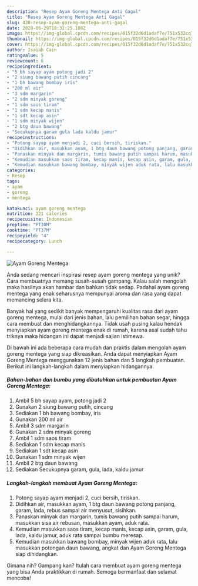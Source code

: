 ```yaml
---
description: "Resep Ayam Goreng Mentega Anti Gagal"
title: "Resep Ayam Goreng Mentega Anti Gagal"
slug: 428-resep-ayam-goreng-mentega-anti-gagal
date: 2020-06-29T10:32:25.100Z
image: https://img-global.cpcdn.com/recipes/015f32d6d1adaf7e/751x532cq70/ayam-goreng-mentega-foto-resep-utama.jpg
thumbnail: https://img-global.cpcdn.com/recipes/015f32d6d1adaf7e/751x532cq70/ayam-goreng-mentega-foto-resep-utama.jpg
cover: https://img-global.cpcdn.com/recipes/015f32d6d1adaf7e/751x532cq70/ayam-goreng-mentega-foto-resep-utama.jpg
author: Isaiah Cain
ratingvalue: 5
reviewcount: 6
recipeingredient:
- "5 bh sayap ayam potong jadi 2"
- "2 siung bawang putih cincang"
- "1 bh bawang bombay iris"
- "200 ml air"
- "3 sdm margarin"
- "2 sdm minyak goreng"
- "1 sdm saos tiram"
- "1 sdm kecap manis"
- "1 sdt kecap asin"
- "1 sdm minyak wijen"
- "2 btg daun bawang"
- "Secukupnya garam gula lada kaldu jamur"
recipeinstructions:
- "Potong sayap ayam menjadi 2, cuci bersih, tiriskan."
- "Didihkan air, masukkan ayam, 1 btg daun bawang potong panjang, garam, lada, rebus sampai air menyusut, sisihkan."
- "Panaskan minyak dan margarin, tumis bawang putih sampai harum, masukkan sisa air rebusan, masukkan ayam, aduk rata."
- "Kemudian masukkan saos tiram, kecap manis, kecap asin, garam, gula, lada, kaldu jamur, aduk rata sampai bumbu meresap."
- "Kemudian masukkan bawang bombay, minyak wijen aduk rata, lalu masukkan potongan daun bawang, angkat dan Ayam Goreng Mentega siap dihidangkan."
categories:
- Resep
tags:
- ayam
- goreng
- mentega

katakunci: ayam goreng mentega 
nutrition: 221 calories
recipecuisine: Indonesian
preptime: "PT30M"
cooktime: "PT37M"
recipeyield: "4"
recipecategory: Lunch

---
```



![Ayam Goreng Mentega](https://img-global.cpcdn.com/recipes/015f32d6d1adaf7e/751x532cq70/ayam-goreng-mentega-foto-resep-utama.jpg)

Anda sedang mencari inspirasi resep ayam goreng mentega yang unik? Cara membuatnya memang susah-susah gampang. Kalau salah mengolah maka hasilnya akan hambar dan bahkan tidak sedap. Padahal ayam goreng mentega yang enak seharusnya mempunyai aroma dan rasa yang dapat memancing selera kita.

Banyak hal yang sedikit banyak mempengaruhi kualitas rasa dari ayam goreng mentega, mulai dari jenis bahan, lalu pemilihan bahan segar, hingga cara membuat dan menghidangkannya. Tidak usah pusing kalau hendak menyiapkan ayam goreng mentega enak di rumah, karena asal sudah tahu triknya maka hidangan ini dapat menjadi sajian istimewa.




Di bawah ini ada beberapa cara mudah dan praktis dalam mengolah ayam goreng mentega yang siap dikreasikan. Anda dapat menyiapkan Ayam Goreng Mentega menggunakan 12 jenis bahan dan 5 langkah pembuatan. Berikut ini langkah-langkah dalam menyiapkan hidangannya.

<!--inarticleads1-->

##### Bahan-bahan dan bumbu yang dibutuhkan untuk pembuatan Ayam Goreng Mentega:

1. Ambil 5 bh sayap ayam, potong jadi 2
1. Gunakan 2 siung bawang putih, cincang
1. Sediakan 1 bh bawang bombay, iris
1. Gunakan 200 ml air
1. Ambil 3 sdm margarin
1. Gunakan 2 sdm minyak goreng
1. Ambil 1 sdm saos tiram
1. Sediakan 1 sdm kecap manis
1. Sediakan 1 sdt kecap asin
1. Gunakan 1 sdm minyak wijen
1. Ambil 2 btg daun bawang
1. Sediakan Secukupnya garam, gula, lada, kaldu jamur




<!--inarticleads2-->

##### Langkah-langkah membuat Ayam Goreng Mentega:

1. Potong sayap ayam menjadi 2, cuci bersih, tiriskan.
1. Didihkan air, masukkan ayam, 1 btg daun bawang potong panjang, garam, lada, rebus sampai air menyusut, sisihkan.
1. Panaskan minyak dan margarin, tumis bawang putih sampai harum, masukkan sisa air rebusan, masukkan ayam, aduk rata.
1. Kemudian masukkan saos tiram, kecap manis, kecap asin, garam, gula, lada, kaldu jamur, aduk rata sampai bumbu meresap.
1. Kemudian masukkan bawang bombay, minyak wijen aduk rata, lalu masukkan potongan daun bawang, angkat dan Ayam Goreng Mentega siap dihidangkan.




Gimana nih? Gampang kan? Itulah cara membuat ayam goreng mentega yang bisa Anda praktikkan di rumah. Semoga bermanfaat dan selamat mencoba!
